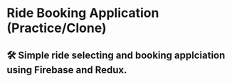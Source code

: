 # Ride Booking Application (Practice/Clone)

<h2> 🛠️ Simple ride selecting and booking applciation using Firebase and Redux.</h2>
